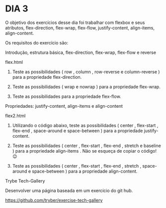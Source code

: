 # DIA 3

O objetivo dos exercícios desse dia foi trabalhar com flexbox e seus atributos, flex-direction, flex-wrap, flex-flow, justify-content, align-items, align-content.

Os requisitos do exercício são:

Introdução, estrutura básica, flex-direction, flex-wrap, flex-flow e reverse

flex.html

1. Teste as possibilidades ( row , column , row-reverse e column-reverse ) para a propriedade flex-direction.

2. Teste as possibilidades ( wrap e nowrap ) para a propriedade flex-wrap.

3. Teste as possibilidades para a propriedade flex-flow.

Propriedades: justify-content, align-items e align-content

flex2.html

1. Utilizando o código abaixo, teste as possibilidades ( center , flex-start , flex-end , space-around e space-between ) para a propriedade justify-content.

2. Teste as possibilidades ( center , flex-start , flex-end , stretch e baseline ) para a propriedade align-items . Não se esqueça de copiar o código! 😉

3. Teste as possibilidades ( center , flex-start , flex-end , stretch , space-around e space-between ) para a propriedade align-content.

Trybe Tech-Gallery

Desenvolver uma página baseada em um exercício do git hub.

https://github.com/tryber/exercise-tech-gallery
